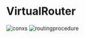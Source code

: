 # VirtualRouter
![conxs](https://user-images.githubusercontent.com/47759383/61081149-36b8a700-a42f-11e9-8b6b-6fafa97ba2a7.png)
![routingprocedure](https://user-images.githubusercontent.com/47759383/61081154-3a4c2e00-a42f-11e9-8522-30c23b5ec1a9.png)
